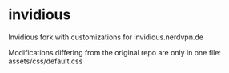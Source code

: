 # invidious
Invidious fork with customizations for invidious.nerdvpn.de

Modifications differing from the original repo are only in one file:
assets/css/default.css
